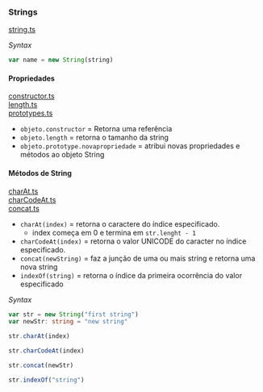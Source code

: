### Strings
[string.ts](string.ts) 

*Syntax*
```typescript
var name = new String(string)
```
#### Propriedades  
[constructor.ts](constructor.ts)   
[length.ts](length.ts)  
[prototypes.ts](prototype.ts)  

* `objeto.constructor` = Retorna uma referência
* `objeto.length` = retorna o tamanho da string
* `objeto.prototype.novapropriedade` = atribui novas propriedades e métodos ao objeto String

#### Métodos de String
[charAt.ts](charAt.ts)   
[charCodeAt.ts](charCodeAt.ts)  
[concat.ts](concat.ts)

* `charAt(index)` =  retorna o caractere do índice especificado.  
    * index começa em 0 e termina em `str.lenght - 1`
* `charCodeAt(index)` = retorna o valor UNICODE do caracter no índice especificado. 
* `concat(newString)` =  faz a junção de uma ou mais string e retorna uma nova string
* `indexOf(string)` = retorna o índice da primeira ocorrência do valor especificado

*Syntax*
```typescript
var str = new String("first string")
var newStr: string = "new string"

str.charAt(index)

str.charCodeAt(index)

str.concat(newStr)

str.indexOf("string")


```